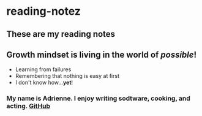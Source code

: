 # reading-notez
## These are my reading notes

## Growth mindset is living in the world of *possible*!
- Learning from failures
- Remembering that nothing is easy at first
- I don't know how...**yet**!

### My name is Adrienne. I enjoy writing sodtware, cooking, and acting. [GitHub](https://github.com/adrienneeaston)


